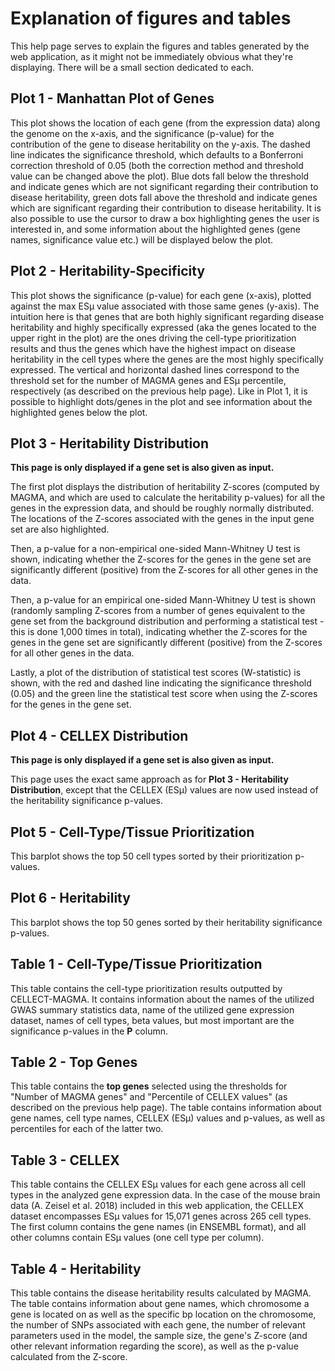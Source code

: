 # Explanation of figures and tables

This help page serves to explain the figures and tables generated by the web application, as it might not be immediately obvious what they're displaying. There will be a small section dedicated to each.

## Plot 1 - Manhattan Plot of Genes

This plot shows the location of each gene (from the expression data) along the genome on the x-axis, and the significance (p-value) for the contribution of the gene to disease heritability on the y-axis. The dashed line indicates the significance threshold, which defaults to a Bonferroni correction threshold of 0.05 (both the correction method and threshold value can be changed above the plot). Blue dots fall below the threshold and indicate genes which are not significant regarding their contribution to disease heritability, green dots fall above the threshold and indicate genes which are significant regarding their contribution to disease heritability. It is also possible to use the cursor to draw a box highlighting genes the user is interested in, and some information about the highlighted genes (gene names, significance value etc.) will be displayed below the plot.

## Plot 2 - Heritability-Specificity

This plot shows the significance (p-value) for each gene (x-axis), plotted against the max ESµ value associated with those same genes (y-axis). The intuition here is that genes that are both highly significant regarding disease heritability and highly specifically expressed (aka the genes located to the upper right in the plot) are the ones driving the cell-type prioritization results and thus the genes which have the highest impact on disease heritability in the cell types where the genes are the most highly specifically expressed. The vertical and horizontal dashed lines correspond to the threshold set for the number of MAGMA genes and ESµ percentile, respectively (as described on the previous help page). Like in Plot 1, it is possible to highlight dots/genes in the plot and see information about the highlighted genes below the plot.

## Plot 3 - Heritability Distribution

**This page is only displayed if a gene set is also given as input.**

The first plot displays the distribution of heritability Z-scores (computed by MAGMA, and which are used to calculate the heritability p-values) for all the genes in the expression data, and should be roughly normally distributed. The locations of the Z-scores associated with the genes in the input gene set are also highlighted.

Then, a p-value for a non-empirical one-sided Mann-Whitney U test is shown, indicating whether the Z-scores for the genes in the gene set are significantly different (positive) from the Z-scores for all other genes in the data.

Then, a p-value for an empirical one-sided Mann-Whitney U test is shown (randomly sampling Z-scores from a number of genes equivalent to the gene set from the background distribution and performing a statistical test - this is done 1,000 times in total), indicating whether the Z-scores for the genes in the gene set are significantly different (positive) from the Z-scores for all other genes in the data.

Lastly, a plot of the distribution of statistical test scores (W-statistic) is shown, with the red and dashed line indicating the significance threshold (0.05) and the green line the statistical test score when using the Z-scores for the genes in the gene set.

## Plot 4 - CELLEX Distribution

**This page is only displayed if a gene set is also given as input.**

This page uses the exact same approach as for **Plot 3 - Heritability Distribution**, except that the CELLEX (ESµ) values are now used instead of the heritability significance p-values.

## Plot 5 - Cell-Type/Tissue Prioritization

This barplot shows the top 50 cell types sorted by their prioritization p-values.

## Plot 6 - Heritability

This barplot shows the top 50 genes sorted by their heritability significance p-values.

## Table 1 - Cell-Type/Tissue Prioritization

This table contains the cell-type prioritization results outputted by CELLECT-MAGMA. It contains information about the names of the utilized GWAS summary statistics data, name of the utilized gene expression dataset, names of cell types, beta values, but most important are the significance p-values in the **P** column.

## Table 2 - Top Genes

This table contains the **top genes** selected using the thresholds for "Number of MAGMA genes" and "Percentile of CELLEX values" (as described on the previous help page). The table contains information about gene names, cell type names, CELLEX (ESµ) values and p-values, as well as percentiles for each of the latter two.

## Table 3 - CELLEX

This table contains the CELLEX ESµ values for each gene across all cell types in the analyzed gene expression data. In the case of the mouse brain data (A. Zeisel et al. 2018) included in this web application, the CELLEX dataset encompasses ESµ values for 15,071 genes across 265 cell types. The first column contains the gene names (in ENSEMBL format), and all other columns contain ESµ values (one cell type per column).

## Table 4 - Heritability

This table contains the disease heritability results calculated by MAGMA. The table contains information about gene names, which chromosome a gene is located on as well as the specific bp location on the chromosome, the number of SNPs associated with each gene, the number of relevant parameters used in the model, the sample size, the gene's Z-score (and other relevant information regarding the score), as well as the p-value calculated from the Z-score.

